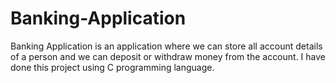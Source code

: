 # Banking-Application
Banking Application is an application where we can store all account details of a person and we can deposit or withdraw money from the account.
I have done this project using C programming language.

